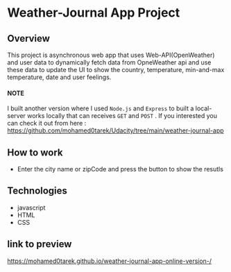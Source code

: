 # Weather-Journal App Project

## Overview

This project is asynchronous web app that uses Web-API(OpenWeather) and user data to dynamically fetch data from OpneWeather api and use these data to update the UI to
show the country, temperature, min-and-max temperature, date and user feelings. 
#### NOTE 
I built another version where I used `Node.js` and `Express` to built a local-server works locally that can receives `GET` and `POST` .
If you interested you can check it out from here : https://github.com/mohamed0tarek/Udacity/tree/main/weather-journal-app

## How to work
* Enter the city name or zipCode and press the button to show the resutls

## Technologies
* javascript
* HTML
* CSS

## link to preview
https://mohamed0tarek.github.io/weather-journal-app-online-version-/
